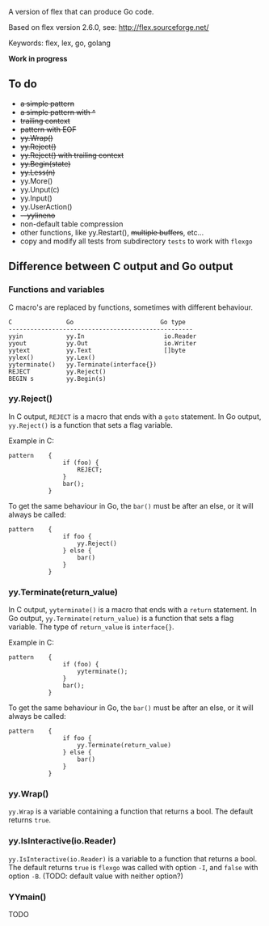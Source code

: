 A version of flex that can produce Go code.

Based on flex version 2.6.0, see: http://flex.sourceforge.net/

Keywords: flex, lex, go, golang

**Work in progress**

## To do

 * ~~a simple pattern~~
 * ~~a simple pattern with ^~~
 * ~~trailing context~~
 * ~~pattern with EOF~~
 * ~~yy.Wrap()~~
 * ~~yy.Reject()~~
 * ~~yy.Reject() with trailing context~~
 * ~~yy.Begin(state)~~
 * ~~yy.Less(n)~~
 * yy.More()
 * yy.Unput(c)
 * yy.Input()
 * yy.UserAction()
 * ~~--yylineno~~
 * non-default table compression
 * other functions, like yy.Restart(), ~~multiple buffers~~, etc...
 * copy and modify all tests from subdirectory `tests` to work with `flexgo`

## Difference between C output and Go output

### Functions and variables

C macro's are replaced by functions, sometimes with different behaviour.

    C               Go                        Go type
    ---------------------------------------------------
    yyin            yy.In                      io.Reader
    yyout           yy.Out                     io.Writer
	yytext          yy.Text                    []byte
    yylex()         yy.Lex()  
	yyterminate()   yy.Terminate(interface{})
    REJECT          yy.Reject()
    BEGIN s         yy.Begin(s)

### yy.Reject()

In C output, `REJECT` is a macro that ends with a `goto` statement. In
Go output, `yy.Reject()` is a function that sets a flag variable.

Example in C:

    pattern    {
                   if (foo) {
                       REJECT;
                   }
                   bar();
               }
               
To get the same behaviour in Go, the `bar()` must be after an else, or
it will always be called:

    pattern    {
                   if foo {
                       yy.Reject()
                   } else {
                       bar()
                   }
               }       

### yy.Terminate(return_value)

In C output, `yyterminate()` is a macro that ends with a `return` statement. In
Go output, `yy.Terminate(return_value)` is a function that sets a flag
variable. The type of `return_value` is `interface{}`.

Example in C:

    pattern    {
                   if (foo) {
                       yyterminate();
                   }
                   bar();
               }
               
To get the same behaviour in Go, the `bar()` must be after an else, or
it will always be called:

    pattern    {
                   if foo {
                       yy.Terminate(return_value)
                   } else {
                       bar()
                   }
               }       

### yy.Wrap()

`yy.Wrap` is a variable containing a function that returns a bool. The
default returns `true`.

### yy.IsInteractive(io.Reader)

`yy.IsInteractive(io.Reader)` is a variable to a function that returns a
bool. The default returns `true` is `flexgo` was called with option
`-I`, and `false` with option `-B`. (TODO: default value with neither
option?)

### YYmain()

TODO
